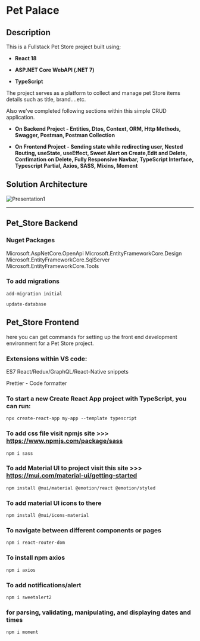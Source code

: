 # Pet Palace

## Description
This is a Fullstack Pet Store project built using;

- **React 18**

- **ASP.NET Core WebAPI (.NET 7)**

- **TypeScript** 

The project serves as a platform to collect and manage pet Store items details such as title, brand....etc. 
 
Also we've completed following sections within this simple CRUD application.

- **On Backend Project - Entities,  Dtos, Context, ORM, Http Methods, Swagger, Postman, Postman Collection**

- **On Frontend Project - Sending state while redirecting user, Nested Routing, useState, useEffect, Sweet Alert on Create,Edit and Delete, Confimation on Delete, Fully Responsive Navbar, TypeScript Interface, Typescript Partial, Axios, SASS, Mixins, Moment**

## Solution Architecture

![Presentation1](https://github.com/user-attachments/assets/46c7a3de-7382-42c3-8d58-57a83e678fb7)



------------------------------------------------------
## Pet_Store Backend

### Nuget Packages
Microsoft.AspNetCore.OpenApi
Microsoft.EntityFrameworkCore.Design
Microsoft.EntityFrameworkCore.SqlServer
Microsoft.EntityFrameworkCore.Tools

### To add migrations
`add-migration initial`

`update-database`

## Pet_Store Frontend
here you can get commands for setting up the front end development environment for a Pet Store project.

### Extensions within VS code:

ES7 React/Redux/GraphQL/React-Native snippets

Prettier - Code formatter
 
### To start a new Create React App project with TypeScript, you can run:
 `npx create-react-app my-app --template typescript`

### To add css file visit npmjs site >>> https://www.npmjs.com/package/sass
 `npm i sass`

### To add Material UI to project visit this site >>> https://mui.com/material-ui/getting-started
  `npm install @mui/material @emotion/react @emotion/styled`
 
### To add material UI icons to there
  `npm install @mui/icons-material`

### To navigate between different components or pages 
  `npm i react-router-dom`

### To install npm axios
  `npm i axios`
  
### To add notifications/alert
  `npm i sweetalert2`

### for parsing, validating, manipulating, and displaying dates and times
  `npm i moment`

